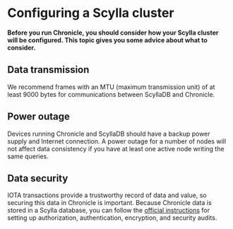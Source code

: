 # Configuring a Scylla cluster

**Before you run Chronicle, you should consider how your Scylla cluster will be configured. This topic gives you some advice about what to consider.**

## Data transmission

We recommend frames with an MTU (maximum transmission unit) of at least 9000 bytes for communications between ScyllaDB and Chronicle.  

## Power outage

Devices running Chronicle and ScyllaDB should have a backup power supply and Internet connection. A power outage for a number of nodes will not affect data consistency if you have at least one active node writing the same queries.

## Data security

IOTA transactions provide a trustworthy record of data and value, so securing this data in Chronicle is important. Because Chronicle data is stored in a Scylla database, you can follow the [official instructions](https://docs.scylladb.com/operating-scylla/security/security_checklist/) for setting up authorization, authentication, encryption, and security audits.